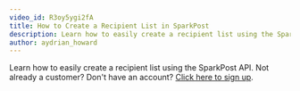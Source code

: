 ```yaml
---
video_id: R3oy5ygi2fA
title: How to Create a Recipient List in SparkPost
description: Learn how to easily create a recipient list using the SparkPost API.
author: aydrian_howard
---
```

Learn how to easily create a recipient list using the SparkPost API. Not already a customer? Don't have an account? [Click here to sign up](https://app.sparkpost.com/sign-up).
